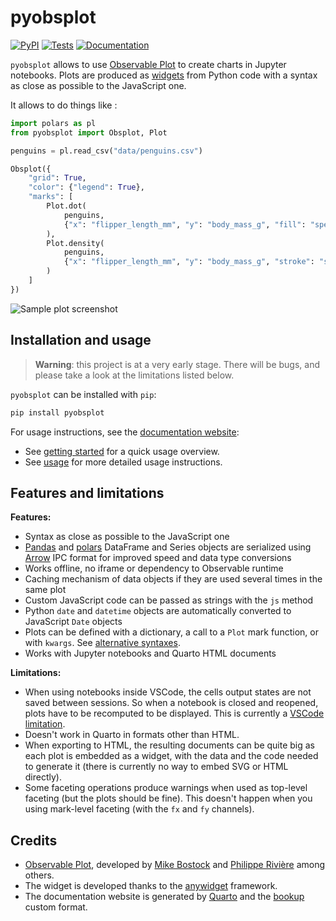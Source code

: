 # pyobsplot

[![PyPI](https://img.shields.io/pypi/v/pyobsplot.svg?color=green)](https://pypi.org/project/pyobsplot)
[![Tests](https://github.com/juba/pyobsplot/actions/workflows/tests.yml/badge.svg)](https://github.com/juba/pyobsplot/actions/workflows/tests.yml)
[![Documentation](https://github.com/juba/pyobsplot/actions/workflows/publish.yml/badge.svg)](https://github.com/juba/pyobsplot/actions/workflows/publish.yml)

`pyobsplot` allows to use [Observable Plot](https://observablehq.com/@observablehq/plot?collection=@observablehq/plot) to create charts in Jupyter notebooks. Plots are produced as [widgets](https://ipywidgets.readthedocs.io/en/latest/index.html) from Python code with a syntax as close as possible to the JavaScript one.

It allows to do things like :

```python
import polars as pl
from pyobsplot import Obsplot, Plot

penguins = pl.read_csv("data/penguins.csv")

Obsplot({
    "grid": True,
    "color": {"legend": True},
    "marks": [
        Plot.dot(
            penguins, 
            {"x": "flipper_length_mm", "y": "body_mass_g", "fill": "species"}
        ),
        Plot.density(
            penguins, 
            {"x": "flipper_length_mm", "y": "body_mass_g", "stroke": "species"}
        )
    ]
})
```

![Sample plot screenshot](https://github.com/juba/pyobsplot/raw/main/doc/screenshots/readme_plot.png)


## Installation and usage

> **Warning**: this project is at a very early stage. There will be bugs, and please take a look at the limitations listed below.

`pyobsplot` can be installed with `pip`:

```sh
pip install pyobsplot
```

For usage instructions, see the [documentation website](https://juba.github.io/pyobsplot):

- See [getting started](https://juba.github.io/pyobsplot/getting_started.html) for a quick usage overview.
- See [usage](https://juba.github.io/pyobsplot/usage.html) for more detailed usage instructions.


## Features and limitations

**Features:**

- Syntax as close as possible to the JavaScript one
- [Pandas](https://pandas.pydata.org) and [polars](https://pola.rs) DataFrame and Series objects are serialized using [Arrow](https://arrow.apache.org) IPC format for improved speed and data type conversions
- Works offline, no iframe or dependency to Observable runtime
- Caching mechanism of data objects if they are used several times in the same plot
- Custom JavaScript code can be passed as strings with the `js` method
- Python `date` and `datetime` objects are automatically converted to JavaScript `Date` objects
- Plots can be defined with a dictionary, a call to a `Plot` mark function, or with `kwargs`. See [alternative syntaxes](usage.qmd#alternative-syntaxes).
- Works with Jupyter notebooks and Quarto HTML documents

**Limitations:**

- When using notebooks inside VSCode, the cells output states are not saved between sessions. So when a notebook is closed and reopened, plots have to be recomputed to be displayed. This is currently a [VSCode limitation](https://github.com/juba/pyobsplot/issues/2).
- Doesn't work in Quarto in formats other than HTML.
- When exporting to HTML, the resulting documents can be quite big as each plot is embedded as a widget, with the data and the code needed to generate it (there is currently no way to embed SVG or HTML directly).
- Some faceting operations produce warnings when used as top-level faceting (but the plots should be fine). This doesn't happen when you using mark-level faceting (with the `fx` and `fy` channels).



## Credits

- [Observable Plot](https://observablehq.com/@observablehq/plot?collection=@observablehq/plot), developed by [Mike Bostock](https://observablehq.com/@mbostock) and [Philippe Rivière](https://observablehq.com/@fil) among others.
- The widget is developed thanks to the [anywidget](https://anywidget.dev) framework.
- The documentation website is generated by [Quarto](https://quarto.org) and the [bookup](https://github.com/juba/bookup-html) custom format.
